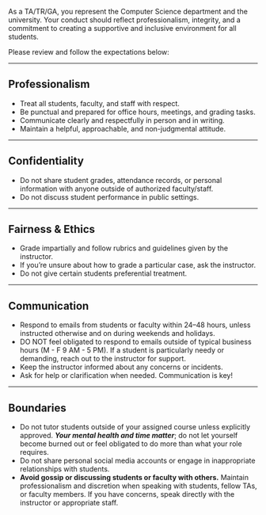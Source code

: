 
As a TA/TR/GA, you represent the Computer Science department and the university. Your conduct should reflect professionalism, integrity, and a commitment to creating a supportive and inclusive environment for all students.

Please review and follow the expectations below:

---
## Professionalism

- Treat all students, faculty, and staff with respect.
- Be punctual and prepared for office hours, meetings, and grading tasks.
- Communicate clearly and respectfully in person and in writing.
- Maintain a helpful, approachable, and non-judgmental attitude.

---
## Confidentiality

- Do not share student grades, attendance records, or personal information with anyone outside of authorized faculty/staff.
- Do not discuss student performance in public settings.

---
## Fairness & Ethics

- Grade impartially and follow rubrics and guidelines given by the instructor.
- If you’re unsure about how to grade a particular case, ask the instructor.
- Do not give certain students preferential treatment.

---
## Communication

- Respond to emails from students or faculty within 24–48 hours, unless instructed otherwise and on during weekends and holidays. 
- DO NOT feel obligated to respond to emails outside of typical business hours (M - F 9 AM - 5 PM). If a student is particularly needy or demanding, reach out to the instructor for support.
- Keep the instructor informed about any concerns or incidents.
- Ask for help or clarification when needed. Communication is key!

---
## Boundaries

- Do not tutor students outside of your assigned course unless explicitly approved. ***Your mental health and time matter***; do not let yourself become burned out or feel obligated to do more than what your role requires. 
- Do not share personal social media accounts or engage in inappropriate relationships with students.
- **Avoid gossip or discussing students or faculty with others.** Maintain professionalism and discretion when speaking with students, fellow TAs, or faculty members. If you have concerns, speak directly with the instructor or appropriate staff.

